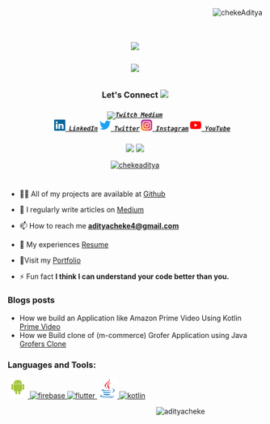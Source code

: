 <p align="right"> <img src="https://komarev.com/ghpvc/?username=adityacheke291&label=Profile views&color=0e75b6&style=flat" alt="chekeAditya" /> </p>
<h1 align="center">
    <img src="https://readme-typing-svg.herokuapp.com?font=Scheherazade+New&color=%23AABFF7&size=30&lines=Hey!+How+you+doin'%3F">
</h1>
<h6 align="center">
<img src="https://readme-typing-svg.herokuapp.com?font=Scheherazade+New&color=%23CBF73F&center=false&vCenter=true&lines=Welcome+to+Open+Source+Android+Development">
  </a>
</h6>
<h3 align="center">Let's Connect <img src="https://github.com/chekeAditya/PersonalRepo/blob/main/ReadmeFile/img/handshake.gif" height="32px"></h3>

<h5 align="center">
   <code><a href="https://medium.com/@chekeaditya"><img alt="Twitch" title="Twitch" height="22" width="22" src="https://raw.githubusercontent.com/rahuldkjain/github-profile-readme-generator/master/src/images/icons/Social/medium.svg"> Medium</a></code>
  <code>
    <a href="https://linkedin.com/in/aditya-cheke/" title="LinkedIn Profile"><img height="22" width="22" src="https://github.com/Dheerajmadhukar/Dheerajmadhukar/blob/main/img/linkedin.svg"> LinkedIn</a></code>
  <code><a href="https://twitter.com/AdityaCheke3" title="Twitter Profile"><img height="22" width="22" src="https://github.com/Dheerajmadhukar/Dheerajmadhukar/blob/main/img/twitter.svg"> Twitter</a></code>
  <code><a href="https://instagram.com/_._adiix_._" title="Instagram Profile"><img height="22" width="22" src="https://github.com/Dheerajmadhukar/Dheerajmadhukar/blob/main/img/instagram.svg"> Instagram</a></code>
  <code><a href="https://www.youtube.com/channel/UCs-AmlTc87ebKbZBwhFpK6A/featured"><img alt="YouTube" title="YouTube" height="22" width="22" src="https://github.com/Dheerajmadhukar/Dheerajmadhukar/blob/main/img/youtube.svg"> YouTube</a></code>
</h5>

<p align = "center">
  <img src = "https://github-readme-stats.vercel.app/api?username=chekeAditya&show_icons=true&theme=dark" width = 400 />
  <img src = "https://github-readme-streak-stats.herokuapp.com/?user=chekeAditya&theme=dark&hide_border=true" width = 400 />
</p>


<p align="center"> <a href="https://github.com/ryo-ma/github-profile-trophy"><img src="https://github-profile-trophy.vercel.app/?username=chekeaditya&theme=dark" alt="chekeaditya" /></a> </p>
<h1></h1>

- 👨‍💻 All of my projects are available at [Github](https://github.com/chekeAditya?tab=repositories)

- 📝 I regularly write articles on [Medium](https://medium.com/@chekeaditya)

- 📫 How to reach me **adityacheke4@gmail.com**

- 📄 My experiences [Resume](https://www.canva.com/design/DAEq_RcsLSE/dumh-3tB9s5PEOnp1aU9ug/view?utm_content=DAEq_RcsLSE&utm_campaign=designshare&utm_medium=link&utm_source=publishsharelink)

- 📝Visit my [Portfolio](https://adityaportfolio-chekeaditya.vercel.app)

- ⚡ Fun fact **I think I can understand your code better than you.**

### Blogs posts
- How we build an Application like Amazon Prime Video Using Kotlin [Prime Video](https://medium.com/@chekeaditya/how-to-create-an-app-like-amazon-prime-video-using-kotlin-13e06111e8d4) 
- How we Build clone of (m-commerce) Grofer Application using Java [Grofers Clone](https://medium.com/@chekeaditya/how-i-build-clone-of-m-commerce-grofer-application-2633c358a733?source=user_profile---------1----------------------------)


<h3 align="left">Languages and Tools:</h3>
<p align="left"> <a href="https://developer.android.com" target="_blank"> <img src="https://raw.githubusercontent.com/devicons/devicon/master/icons/android/android-original-wordmark.svg" alt="android" width="40" height="40"/> </a> <a href="https://firebase.google.com/" target="_blank"> <img src="https://www.vectorlogo.zone/logos/firebase/firebase-icon.svg" alt="firebase" width="40" height="40"/> </a> <a href="https://flutter.dev" target="_blank"> <img src="https://www.vectorlogo.zone/logos/flutterio/flutterio-icon.svg" alt="flutter" width="40" height="40"/> </a> <a href="https://www.java.com" target="_blank"> <img src="https://raw.githubusercontent.com/devicons/devicon/master/icons/java/java-original.svg" alt="java" width="40" height="40"/> </a> <a href="https://kotlinlang.org" target="_blank"> <img src="https://www.vectorlogo.zone/logos/kotlinlang/kotlinlang-icon.svg" alt="kotlin" width="40" height="40"/> </a> </p>

<p><a href="https://www.buymeacoffee.com/adityacheke"> <img align="right" src="https://cdn.buymeacoffee.com/buttons/v2/default-yellow.png" height="50" width="210" alt="adityacheke" /></a></p><br><br>
